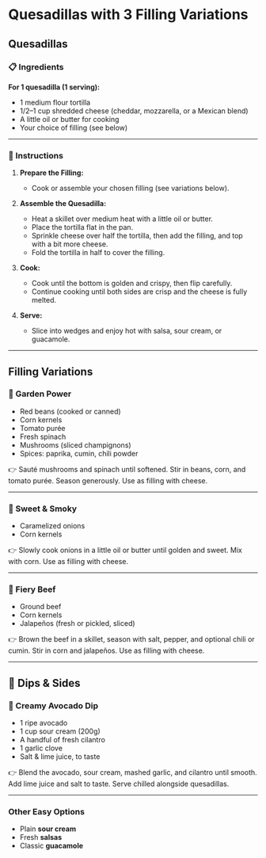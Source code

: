 # Quesadillas with 3 Filling Variations

## Quesadillas

### 📋 Ingredients

**For 1 quesadilla (1 serving):**

* 1 medium flour tortilla
* 1/2–1 cup shredded cheese (cheddar, mozzarella, or a Mexican blend)
* A little oil or butter for cooking
* Your choice of filling (see below)

---

### 🍴 Instructions

1. **Prepare the Filling:**

   * Cook or assemble your chosen filling (see variations below).

2. **Assemble the Quesadilla:**

   * Heat a skillet over medium heat with a little oil or butter.
   * Place the tortilla flat in the pan.
   * Sprinkle cheese over half the tortilla, then add the filling, and top with a bit more cheese.
   * Fold the tortilla in half to cover the filling.

3. **Cook:**

   * Cook until the bottom is golden and crispy, then flip carefully.
   * Continue cooking until both sides are crisp and the cheese is fully melted.

4. **Serve:**

   * Slice into wedges and enjoy hot with salsa, sour cream, or guacamole.

---

## Filling Variations

### 🥦 Garden Power

* Red beans (cooked or canned)
* Corn kernels
* Tomato purée
* Fresh spinach
* Mushrooms (sliced champignons)
* Spices: paprika, cumin, chili powder

👉 Sauté mushrooms and spinach until softened. Stir in beans, corn, and tomato purée. Season generously. Use as filling with cheese.

---

### 🌽 Sweet & Smoky

* Caramelized onions
* Corn kernels

👉 Slowly cook onions in a little oil or butter until golden and sweet. Mix with corn. Use as filling with cheese.

---

### 🥩 Fiery Beef

* Ground beef
* Corn kernels
* Jalapeños (fresh or pickled, sliced)

👉 Brown the beef in a skillet, season with salt, pepper, and optional chili or cumin. Stir in corn and jalapeños. Use as filling with cheese.

---

## 🌮 Dips & Sides

### 🥑 Creamy Avocado Dip

* 1 ripe avocado
* 1 cup sour cream (200g)
* A handful of fresh cilantro
* 1 garlic clove
* Salt & lime juice, to taste

👉 Blend the avocado, sour cream, mashed garlic, and cilantro until smooth. Add lime juice and salt to taste. Serve chilled alongside quesadillas.

---

### Other Easy Options

* Plain **sour cream**
* Fresh **salsas**
* Classic **guacamole**